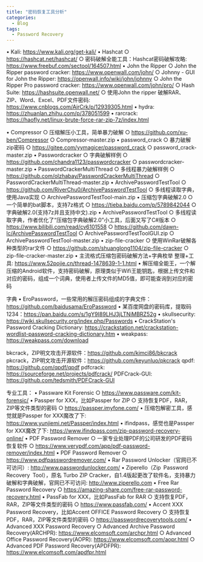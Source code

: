 ```yaml
---
title: "密码恢复工具分析"
categories:
  - Blog
tags:
  - Password Recovery
---
```


• Kali: https://www.kali.org/get-kali/
• Hashcat
    ○ https://hashcat.net/hashcat/
    ○ 密码破解全能工具：Hashcat密码破解攻略: https://www.freebuf.com/sectool/164507.html
• John the Ripper
    ○ John the Ripper password cracker: https://www.openwall.com/john/
    ○ Johnny - GUI for John the Ripper: https://openwall.info/wiki/john/johnny
    ○ John the Ripper Pro password cracker: https://www.openwall.com/john/pro/
    ○ Hash Suite: https://hashsuite.openwall.net/
    ○ 使用John the ripper 破解RAR、ZIP、Word、Excel、PDF文件密码: https://www.cnblogs.com/AirCrk/p/12939305.html
• hydra: https://zhuanlan.zhihu.com/p/378051599
• rarcrack: https://haofly.net/linux-brute-force-rar-zip-7z/index.html

• Compressor
    ○ 压缩解压小工具，简单暴力破解
    ○ https://github.com/xu-ben/Compressor
    ○ Compressor-master.zip
• password_crack
    ○ 暴力破解zip密码
    ○ https://gitee.com/yymagicer/password_crack
    ○ password_crack-master.zip
• Passwordcracker
    ○ 字典破解样例
    ○ https://github.com/chandra1123/passwordcracker
    ○ passwordcracker-master.zip
• PasswordCrackerMultiThread
    ○ 多线程暴力破解样例
    ○ https://github.com/olzhabay/PasswordCrackerMultiThread
    ○ PasswordCrackerMultiThread-master.zip
• ArchivePasswordTestTool
    ○ https://github.com/RiverChu0/ArchivePasswordTestTool
    ○ 多线程读取字典，使用Java实现
    ○ ArchivePasswordTestTool-main.zip
• 压缩包字典破解2.0
    ○ 一个简单的bat脚本，支持7z格式
    ○ https://tieba.baidu.com/p/5789842044
    ○ 字典破解2.0(支持7z并且支持中文).zip
• ArchivePasswordTestTool
    ○ 多线程读取字典，作者优化了“压缩包字典破解2.0”小工具，后面又写了C#版本
    ○  https://www.bilibili.com/read/cv6101558
    ○ https://github.com/dawn-lc/ArchivePasswordTestTool
    ○ ArchivePasswordTestToolGUI.zip
    ○ ArchivePasswordTestTool-master.zip
• zip-file-cracker
    ○ 使用WinRar破解各种类型的rar文件
    ○ https://github.com/shuanglong1104/zip-file-cracker
    ○ zip-file-cracker-master.zip
• 主流格式压缩包密码破解方法+字典枚举 整理+工具: <https://www.52pojie.cn/thread-1478639-1-1.html>
• 解压缩全能王，一个解压缩的Android软件，支持密码破解，原理类似于Wifi王能钥匙，根据上传文件和对应的密码，组成一个词典，使用者上传文件的MD5值，即可能查询到对应的密码

字典
• EroPassword，一些常用的解压密码组成的字典文件：<https://github.com/baidusama/EroPassword>
• 某百度网盘的密码库，提取码1234：<https://pan.baidu.com/s/1gY9I89LHJ3jLTNiMBRZ52g>
• skullsecurity: https://wiki.skullsecurity.org/index.php/Passwords
• CrackStation's Password Cracking Dictionary: https://crackstation.net/crackstation-wordlist-password-cracking-dictionary.htm
• weakpass: https://weakpass.com/download



        

bkcrack，ZIP明文攻击开源软件：https://github.com/kimci86/bkcrack
pkcrack，ZIP明文攻击开源软件：https://github.com/keyunluo/pkcrack
qpdf: <https://github.com/qpdf/qpdf>
pdfcrack: <https://sourceforge.net/projects/pdfcrack/>
PDFCrack-GUI: <https://github.com/tedsmith/PDFCrack-GUI>


专业工具：
• Passware Kit Forensic
    ○ https://www.passware.com/kit-forensic/
• Passper for XXX，比如Passper for ZIP
    ○ 支持恢复PDF，RAR，ZIP等文件类型的密码
    ○ https://passper.imyfone.com/
• 压缩包解密工具，感觉就是Passper for XXX魔改了下: https://www.yunjiemi.net/Passper/index.html
• ifindpass，感觉也是Passper for XXX魔改了下: https://www.ifindpass.com/zip-password-recovery-online/
• PDF Password Remover
    ○ 一家专业处理PDF的公司研发的PDF密码恢复软件
    ○ https://www.verypdf.com/app/pdf-password-remover/index.html
• PDF Password Remover
    ○ https://www.pdfpasswordremover.com/
• Rar Password Unlocker（官网已不可访问）: http://www.passwordunlocker.com/
• Ziperello（Zip Password Recovery Tool），原名 Turbo ZIP Cracker，自1.4版起更改了软件名，支持暴力破解和字典破解，官网已不可访问: http://www.ziperello.com
• Free Rar Password Recovery
    ○ https://amazing-share.com/free-rar-password-recovery.html
• PassFab for XXX，比如PassFab for RAR
    ○ 支持恢复PDF，RAR，ZIP等文件类型的密码
    ○ https://www.passfab.com/
• Accent XXX Password Recovery，比如Accent OFFICE Password Recovery
    ○ 支持恢复PDF，RAR，ZIP等文件类型的密码
    ○ https://passwordrecoverytools.com/
• Advanced XXX Password Recovery
    ○ Advanced Archive Password Recovery(ARCHPR): https://www.elcomsoft.com/archpr.html
    ○ Advanced Office Password Recovery(AOPR): https://www.elcomsoft.com/aopr.html
    ○ Advanced PDF Password Recovery(APDFPR): https://www.elcomsoft.com/apdfpr.html

